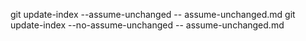 git update-index --assume-unchanged -- assume-unchanged.md
git update-index --no-assume-unchanged -- assume-unchanged.md